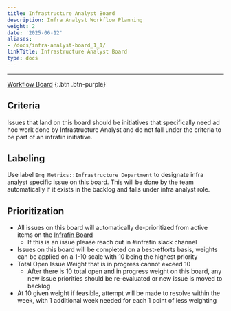 ```yaml
---
title: Infrastructure Analyst Board
description: Infra Analyst Workflow Planning
weight: 2
date: '2025-06-12'
aliases:
- /docs/infra-analyst-board_1_1/
linkTitle: Infrastructure Analyst Board
type: docs
---
```


---

[Workflow Board](https://gitlab.com/gitlab-com/www-gitlab-com/-/boards/1942495?label_name[]=Engineering%20Metrics)
{:.btn .btn-purple}

## Criteria

Issues that land on this board should be initiatives that specifically need ad hoc work done by Infrastructure Analyst and do not fall under the criteria to be part of an infrafin initiative.

## Labeling

Use label `Eng Metrics::Infrastructure Department` to designate infra analyst specific issue on this board. This will be done by the team automatically if it exists in the backlog and falls under infra analyst role.

## Prioritization

- All issues on this board will automatically de-prioritized from active items on the [Infrafin Board](/handbook/engineering/infrastructure/cost-management/infrafin-board)
  - If this is an issue please reach out in #infrafin slack channel
- Issues on this board will be completed on a best-efforts basis, weights can be applied on a 1-10 scale with 10 being the highest priority
- Total Open Issue Weight that is in progress cannot exceed 10
  - After there is 10 total open and in progress weight on this board, any new issue priorities should be re-evaluated or new issue is moved to backlog
- At 10 given weight if feasible, attempt will be made to resolve within the week, with 1 additional week needed for each 1 point of less weighting
